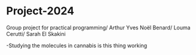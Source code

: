 # Project-2024
Group project for practical programming/ Arthur Yves Noël Benard/ Louma Cerutti/ Sarah El Skakini

-Studying the molecules in cannabis
is this thing working

